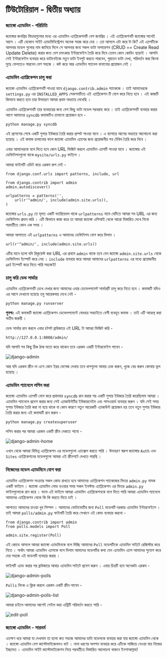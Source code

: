 # টিউটোরিয়াল - দ্বিতীয় অধ্যায় 

### জ্যাঙ্গো এ্যাডমিন - পরিচিতি

জ্যাঙ্গোর জনপ্রিয় ফিচারগুলোর মধ্যে এর এ্যাডমিন এ্যাপ্লিকেশনটি বেশ জনপ্রিয় । এই এ্যাপ্লিকেশনটি জ্যাঙ্গোর সাথেই আসে । এটি যেকোন সাইট এ্যাডমিনিস্ট্রেশন অনেক সহজ করে দেয় । তো আসলে এটা করে টা কি? এই এ্যাপটিকে আপনার মডেল গুলোর নাম জানিয়ে দিলে সে আপনার জন্য সকল ডাটা অপারেশন (CRUD == Create Read Update Delete) করার জন্য বেশ চমৎকার ইন্টারফেইস তৈরি করে দিবে তেমন কোন কোডিং ছাড়াই । আপনি সেই ইন্টারফেইস ব্যবহার করে ডাটাবেইজে নতুন ডাটা ইনপুট করতে পারবেন, পুরাতন ডাটা দেখা, পরিবর্তন করা কিংবা মুছে ফেলতেও পারবেন বেশ সহজে । কষ্ট করে আর এ্যাডমিন প্যানেল বানানোর প্রয়োজন নেই । 

### এ্যাডমিন এ্যাপ্লিকেশন চালু করা 

জ্যাঙ্গো এ্যাডমিন এ্যাপ্লিকেশনটি পাওয়া যাবে `django.contrib.admin` প্যাকেজে । তাই আমাদেরকে `settings.py` এর `INSTALLED_APPS` সেকশনটিতে এই এ্যাপ্লিকেশন টি যোগ করে নিতে হবে । এই কাজটি কিভাবে করতে হবে তার উদাহরণ আমরা প্রথম অধ্যায়ে দেখেছি । 

এ্যাডমিন এ্যাপ্লিকেশনটি তার ব্যবহারের জন্য বেশ কিছু ডাটা মডেল সরবরাহ করে । তাই এ্যাপ্লিকেশনটি ব্যবহার করার আগে আমাদের `syncdb` কমান্ডটিও চালানো প্রয়োজন হবে - 

	python manage.py syncdb
	
এই প্রসেসের শেষে একটি সুপার ইউজার তৈরি করার প্রম্পট পাওয়া যাবে । এ ব্যাপারে আগের অধ্যায়ে আলোচনা করা হয়েছে । এই কমান্ড চালানোর ফলে জ্যাঙ্গো এ্যাডমিন এ্যাপের জন্য প্রয়োজনীয় সব টেবিল তৈরি করে নিবে । 

এবার আমাদেরকে বলে দিতে হবে কোন URL ভিজিট করলে এ্যাডমিন এ্যাপটি পাওয়া যাবে । জ্যাঙ্গোর এই ডেফিনিশনগুলো থাকে `mysite/urls.py` ফাইলে । 

আমরা ফাইলটি এডিট করে এরকম রুপ দেই - 

	from django.conf.urls import patterns, include, url
	
	from django.contrib import admin
	admin.autodiscover()

	urlpatterns = patterns('',
    	url(r'^admin/', include(admin.site.urls)),
	)
	
	
জ্যাঙ্গোর `urls.py` তে মূলত একটি ভ্যারিয়েবল থাকে `urlpatterns` নামে যেটিতে আমরা সব URL এর জন্য ডেফিনিশন প্রদান করি । এটি কিভাবে কাজ করে তা আমরা জ্যাঙ্গো এপিআই থেকে আরো বিস্তারিত দেখে নিবো পরবর্তীতে কোন এক সময় । 

আমরা আপাতত এই `urlpatterns` এ আমাদের ডেফিনিশন যোগ করে দিলাম । 

	url(r'^admin/', include(admin.site.urls))
	
এটির মানে হলো যদি রিকুয়েস্ট করা URL এর প্রথমে `admin` থাকে তবে যেন জ্যাঙ্গো `admin.site.urls` থেকে ডেফিনিশন ইম্পোর্ট করে নেয় । `include` ব্যবহার করে আমরা আমাদের `urlpatterns` এর মধ্যে প্রয়োজনীয় url ইম্পোর্ট করে নিতে পারি সহজেই! 

### চালু করি ডেভ সার্ভার 

এ্যাডমিন এ্যাপ্লিকেশনটি চেখে দেখার জন্য আমাদের এবার ডেভেলপমেন্ট সার্ভারটি চালু করে নিতে হবে । কমান্ডটি যদিও এর আগে দেখানো হয়েছে তবু আরেকবার দেখে নেই - 

	python manage.py runserver
	
__পুনশ্চ:__ এই কমান্ডটি জ্যাঙ্গো এ্যাপ্লিকেশন ডেভেলপমেন্টে বোধহয় সবচাইতে বেশী ব্যবহৃত কমান্ড । তাই এটি আত্মস্থ করা অতীব জরুরী । 

ডেভ সার্ভার রান করলে এবার চটপট ব্রাউজারে এই URL টা আমরা ভিজিট করি - 

	http://127.0.0.1:8000/admin/
	

যদি আপনি সব কিছু ঠিক ঠাক মতো করে থাকেন তবে এরকম একটি ইন্টারফেইস পাবেন - 

<img src="https://docs.djangoproject.com/en/1.5/_images/admin01.png" alt="django-admin"/>

আর যদি এরকম স্ক্রীন না এসে কোন ইরর মেসেজ দেখায় তবে ধাপগুলো আবার চেক করুন, খুজে বের করুন কোথায় ভুল হয়েছে । 

### এ্যাডমিন প্যানেলে লগিন করা 

জ্যাঙ্গো এ্যাডমিন এ্যাপটি যোগ করে প্রথমবার `syncdb` রান করার পর একটি সুপার ইউজার তৈরি করেছিলাম আমরা । এ্যাডমিন প্যানেলে প্রবেশ করার জন্য সেই এ্যাকাউন্টটির ইউজারনেইম এবং পাসওয়ার্ড ব্যবহার করুন । যদি সেই সময় সুপার ইউজার তৈরি করা না হয়ে থাকে বা কোন কারণে নতুন আরেকটি এ্যাকাউন্ট প্রয়োজন হয় তবে নতুন সুপার ইউজার তৈরি করার জন্য এই কমান্ডটি রান করুন - 

	python manage.py createsuperuser
	


লগিন করার পর আমরা এরকম একটি স্ক্রীন দেকতে পাবো -  


<img src="https://docs.djangoproject.com/en/1.5/_images/admin02t.png" alt="django-admin-home" />

এখান থেকে আমরা বিভিন্ন এ্যাপ্লিকেশন এর মডেলগুলো এ্যাক্সেস করতে পারি । উদাহরণ স্বরুপ জ্যাঙ্গোর `Auth` এবং `Sites` এ্যাপ্লিকেশনের মডেলগুলো আমরা এই স্ক্রীনশটে দেখতে পারছি । 


### নিজেদের মডেল এ্যাডমিনে যোগ করা 

এ্যাডমিন এ্যাপ্লিকেশন সংক্রান্ত সকল কোড রাখতে হবে আমাদের এ্যাপ্লিকেশন প্যাকেজের ভিতর `admin.py` নামক একটি ফাইলে । জ্যাঙ্গো এ্যাডমিন লোড হওয়ার সময় সকল ইনস্টল্ড এ্যাপ্লিকেশন এর ভিতর `admin.py` ফাইলগুলোকে রান করে । ফলে এই ফাইলে আমরা এ্যাডমিন এ্যাপ্লিকেশনকে বলে দিতে পারি আমরা এ্যাডমিন প্যানেলে আমাদের এ্যাপ্লিকেশন থেকে কি কি করতে দিতে চাই । 

আপাতত আমাদের চাওয়া খুব সিম্পল । আমাদের ভোটাভোটির জন্য `Poll` মডেলটি দরকার এ্যাডমিন ইন্টারফেইসে । তাই আমরা `polls/admin.py` ফাইলটি তৈরি করে সেখানে এই কোড ব্যবহার করবো - 

	from django.contrib import admin
	from polls.models import Poll

	admin.site.register(Poll) 
	
এই কোডে আসলে আমরা জ্যাঙ্গো এ্যাডমিনকে বলে দিচ্ছি আমাদের `Poll` মডেলটিকে এ্যাডমিন সাইটে রেজিস্টার করে নিতে । অর্থাৎ আমরা এ্যাডমিন এ্যাপকে বলে দিলাম আমাদের মডেলটির কথা যেন এ্যাডমিন এ্যাপ আমাদের সুযোগ করে দেয় সহজে এই মডেলটি ব্যবহার করার । 

ফাইলটি এ্যাড করার পর ব্রাউজারে আবার এ্যাডমিন সাইটে প্রবেশ করুন । এবার চিত্রটি হবে অনেকটা এরকম - 

<img src="https://docs.djangoproject.com/en/1.5/_images/admin03t.png" alt="django-admin-polls" />


`Polls` লিংক এ ক্লিক করলে এরকম একটি স্ক্রীন পাবেন - 

<img src="https://docs.djangoproject.com/en/1.5/_images/admin04t.png" alt="django-admin-polls-list" />

আমরা চাইলে আমাদের আগেই সেইভ করা এন্ট্রিটি পরিবর্তন করতে পারি - 

<img src="https://docs.djangoproject.com/en/1.5/_images/admin05t.png" alt="edit-poll" />



### জ্যাঙ্গো এ্যাডমিন - সারমর্ম 

এতক্ষণ ধরে আমরা যা দেখলাম তা হলো কত সহজে আমাদের ডাটা মডেলকে ব্যবহার করা যায় জ্যাঙ্গো এ্যাডমিন থেকে । জ্যাঙ্গো এ্যাডমিন বেশ কাস্টোমাইজেবলও বটে । নানা ধরণের অপশন ব্যবহার করে এটিকে সাজিয়ে নেওয়া যায় নিজের ইচ্ছামত । এ্যাডমিন সাইট কাস্টোমাইজেশন নিয়ে পরবর্তীতে বিস্তারিত আলোচনা থাকবে ইনশাআল্লাহ! 

